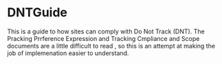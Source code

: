 # DNTGuide
This is a guide to how sites can comply with Do Not Track (DNT).
The Pracking Prrference Expression and Tracking Cmpliance and Scope documents are a little difficult to read , so this is an attempt at making the job of implemenation easier to understand.

